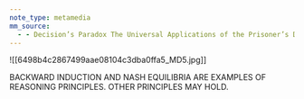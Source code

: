 ```yaml
---
note_type: metamedia
mm_source:
  - - Decision’s Paradox The Universal Applications of the Prisoner’s Dilemma  by Stefan Wendin  Medium.md
---
```


![[6498b4c2867499aae08104c3dba0ffa5_MD5.jpg]]

BACKWARD INDUCTION
AND NASH EQUILIBRIA ARE
EXAMPLES OF REASONING
PRINCIPLES. OTHER
PRINCIPLES MAY HOLD.

